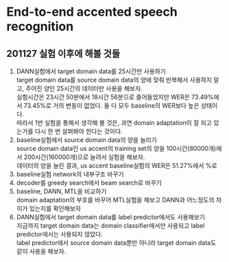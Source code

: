 # End-to-end accented speech recognition
## 201127 실험 이후에 해볼 것들
1. DANN실험에서 target domain data를 25시간만 사용하기  
target domain data를 source domain data의 양에 맞춰 반복해서 사용하지 말고, 주어진 양인 25시간의 데이터만 사용을 해보자.  
실험시간은 23시간 50분에서 18시간 56분으로 줄어들었지만 WER은 73.49%에서 73.45%로 거의 변동이 없었다. 둘 다 모두 baseline의 WER보다 높은 상태이다.  
따라서 1번 실험을 통해서 생각해 볼 것은, 과연 domain adaptation이 잘 되고 있는가를 다시 한 번 살펴봐야 한다는 것이다.  
2. baseline실험에서 source domain data의 양을 늘리기  
source domain data인 us accent의 training set의 양을 100시간(80000개)에서 200시간(160000개)으로 늘려서 실험을 해보자.  
데이터의 양을 늘린 결과, us accent baseline실험의 WER은 51.27%에서 %로  
3. baseline실험 network의 내부구조 바꾸기  
4. decoder를 greedy search에서 beam search로 바꾸기  
5. baseline, DANN, MTL을 비교하기  
domain adaptation의 부호를 바꾸어 MTL실험을 해보고 DANN과 어느정도의 차이가 있는지를 확인해보자  
6. DANN실험에서 target domain data를 label predictor에서도 사용해보기  
지금까지 target domain data는 domain classifier에서만 사용되고 label predictor에서는 사용되지 않았다.  
label predictor에서 source domain data뿐만 아니라 target domain data도 같이 사용을 해보자.  